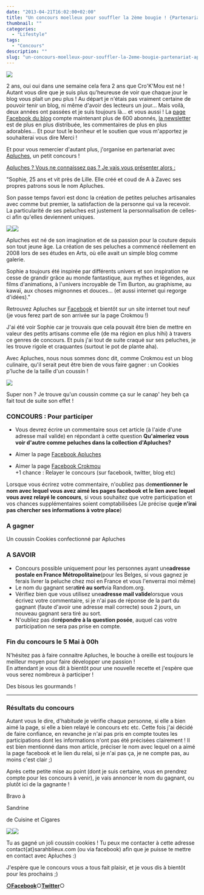 ```yaml
---
date: "2013-04-21T16:02:00+02:00"
title: "Un concours moelleux pour souffler la 2ème bougie ! {Partenariat Apluches}"
thumbnail: ""
categories:
  - "Lifestyle"
tags:
  - "Concours"
description: ""
slug: "un-concours-moelleux-pour-souffler-la-2eme-bougie-partenariat-apluches"
---
```


  

[![](https://crokmou.com/images/concours_bloganniversaire-300x1421-300x142.jpg)](https://crokmou.com/images/concours_bloganniversaire-300x1421.jpg)

2 ans, oui oui dans une semaine cela fera 2 ans que Cro'K'Mou est né ! Autant vous dire que je suis plus qu'heureuse de voir que chaque jour le blog vous plait un peu plus ! Au départ je n'étais pas vraiment certaine de pouvoir tenir un blog, ni même d'avoir des lecteurs un jour... Mais voilà, deux années ont passées et je suis toujours là... et vous aussi ! La [page Facebook du blog](https://www.facebook.com/pages/CroKMou/148093255259077) compte maintenant plus de 600 abonnés, [la newsletter](https://crokmou.com/p/newsletter_18.html) est de plus en plus distribuée, les commentaires de plus en plus adorables... Et pour tout le bonheur et le soutien que vous m'apportez je souhaiterai vous dire Merci !

Et pour vous remercier d'autant plus, j'organise en partenariat avec [Apluches](https://www.facebook.com/ApluchesCreationDePeluchesArtisanales?fref=ts), un petit concours !

<u>[Apluches](https://www.facebook.com/ApluchesCreationDePeluchesArtisanales?fref=ts) ? Vous ne connaissez pas ? Je vais vous présenter alors :</u>

"Sophie, 25 ans et vit près de Lille. Elle créé et coud de A à Zavec ses propres patrons sous le nom Apluches.

Son passe temps favori est donc la création de petites peluches artisanales avec comme but premier, la satisfaction de la personne qui va la recevoir. La particularité de ses peluches est justement la personnalisation de celles-ci afin qu'elles deviennent uniques.

[![](https://crokmou.com/images/poulpy_bleu-300x2251-300x225.jpg)](https://crokmou.com/images/poulpy_bleu-300x2251.jpg)[![](https://crokmou.com/images/plante-300x2251-300x225.jpg)](https://crokmou.com/images/plante-300x2251.jpg)

Apluches est né de son imagination et de sa passion pour la couture depuis son tout jeune âge. La création de ses peluches a commencé réellement en 2008 lors de ses études en Arts, où elle avait un simple blog comme galerie.

Sophie a toujours été inspirée par différents univers et son inspiration ne cesse de grandir grâce au monde fantastique, aux mythes et légendes, aux films d'animations, à l'univers incroyable de Tim Burton, au graphisme, au kawaï, aux choses mignonnes et douces... (et aussi internet qui regorge d'idées)."

Retrouvez Apluches sur [Facebook](https://www.facebook.com/ApluchesCreationDePeluchesArtisanales?fref=ts) et bientôt sur un site internet tout neuf (je vous ferez part de son arrivée sur la page Crokmou !)

J'ai été voir Sophie car je trouvais que cela pouvait être bien de mettre en valeur des petits artisans comme elle (de ma région en plus hihi) à travers ce genres de concours. Et puis j'ai tout de suite craqué sur ses peluches, je les trouve rigole et craquantes (surtout le pot de plante aha).

Avec Apluches, nous nous sommes donc dit, comme Crokmou est un blog culinaire, qu'il serait peut être bien de vous faire gagner : un Cookies p'luche de la taille d'un coussin !

[![](https://crokmou.com/images/cookie-225x3001-225x300.jpg)](https://crokmou.com/images/cookie-225x3001.jpg)

Super non ? Je trouve qu'un coussin comme ça sur le canap' hey beh ça fait tout de suite son effet !

### CONCOURS : Pour participer

  - Vous devrez écrire un commentaire sous cet article (à l'aide d'une adresse mail valide) en répondant à cette question **Qu'aimeriez vous voir d'autre comme peluches dans la collection d'Apluches?**

- Aimer la page [Facebook Apluches](https://www.facebook.com/ApluchesCreationDePeluchesArtisanales?fref=ts)

- Aimer la page [Facebook Crokmou](https://www.facebook.com/pages/CroKMou/148093255259077)  
  +1 chance : Relayer le concours (sur facebook, twitter, blog etc)

Lorsque vous écrirez votre commentaire, n'oubliez pas de**mentionner le nom avec lequel vous avez aimé les pages facebook et le lien avec lequel vous avez relayé le concours**, si vous souhaitez que votre participation et vos chances supplémentaires soient comptabilisées (Je précise que**je n'irai pas chercher ses informations à votre place**)

### A gagner

Un coussin Cookies confectionné par Apluches

### A SAVOIR

*   Concours possible uniquement pour les personnes ayant une**adresse postale en France Métropolitaine**(pour les Belges, si vous gagnez je ferais livrer la peluche chez moi en France et vous l'enverrai moi même)
*   Le nom du gagnant sera**tiré au sort**via Random.org.
*   Vérifiez bien que vous utilisez une**adresse mail valide**lorsque vous écrivez votre commentaire, si je n'ai pas de réponse de la part du gagnant (faute d'avoir une adresse mail correcte) sous 2 jours, un nouveau gagnant sera tiré au sort.
*   N'oubliez pas de**répondre à la question posée**, auquel cas votre participation ne sera pas prise en compte.

### Fin du concours le 5 Mai à 00h

N'hésitez pas à faire connaitre Apluches, le bouche à oreille est toujours le meilleur moyen pour faire développer une passion !  
En attendant je vous dit à bientôt pour une nouvelle recette et j'espère que vous serez nombreux à participer !  

Des bisous les gourmands !  

______________________________

### Résultats du concours

Autant vous le dire, d'habitude je vérifie chaque personne, si elle a bien aimé la page, si elle a bien relayé le concours etc etc. Cette fois j'ai décidé de faire confiance, en revanche je n'ai pas pris en compte toutes les participations dont les informations n'ont pas été précisées clairement ! Il est bien mentionné dans mon article, préciser le nom avec lequel on a aimé la page facebook et le lien du relai, si je n'ai pas ça, je ne compte pas, au moins c'est clair ;)

Après cette petite mise au point (dont je suis certaine, vous en prendrez compte pour les concours à venir), je vais annoncer le nom du gagnant, ou plutôt ici de la gagnante !

Bravo à

Sandrine

de Cuisine et Cigares

[![](https://crokmou.com/images/Capture-d-E2-80-99e-CC-81cran-2013-05-06-a-CC-80-11.49.321.png)](https://crokmou.com/images/Capture-d-E2-80-99e-CC-81cran-2013-05-06-a-CC-80-11.49.321.png)[![](https://crokmou.com/images/Capture-d-E2-80-99e-CC-81cran-2013-05-06-a-CC-80-11.49.501.png)](https://crokmou.com/images/Capture-d-E2-80-99e-CC-81cran-2013-05-06-a-CC-80-11.49.501.png)

Tu as gagné un joli coussin cookies ! Tu peux me contacter à cette adresse contact{at}sarahblieux.com (ou via facebook) afin que je puisse te mettre en contact avec Apluches :)

J'espère que le concours vous a tous fait plaisir, et je vous dis à bientôt pour les prochains ;)

[**○<span style="font-size: xx-small; margin: 0px; outline: 0px; padding: 0px;"><span style="font-family: Arial, Helvetica, sans-serif; margin: 0px; outline: 0px; padding: 0px;"></span></span>Facebook**](https://www.facebook.com/pages/CroKMou/148093255259077)○[**Twitter**](https://twitter.com/Crokmou)○